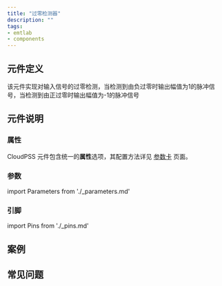```yaml
---
title: "过零检测器"
description: ""
tags:
- emtlab
- components
---
```


## 元件定义
该元件实现对输入信号的过零检测，当检测到由负过零时输出幅值为1的脉冲信号，当检测到由正过零时输出幅值为-1的脉冲信号

## 元件说明



### 属性

CloudPSS 元件包含统一的**属性**选项，其配置方法详见 [参数卡](docs/documents/software/10-xstudio/20-simstudio/40-workbench/20-function-zone/30-design-tab/30-param-panel/index.md) 页面。

### 参数

import Parameters from './_parameters.md'

<Parameters/>

### 引脚

import Pins from './_pins.md'

<Pins/>

## 案例

## 常见问题

